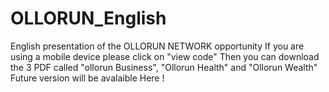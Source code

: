 # OLLORUN_English
 English presentation of the OLLORUN NETWORK opportunity
 If you are using a mobile device please click on "view code"
 Then you can download the 3 PDF  called "ollorun Business", "Ollorun Health" and "Ollorun Wealth"
 Future version will be avalaible Here  !
